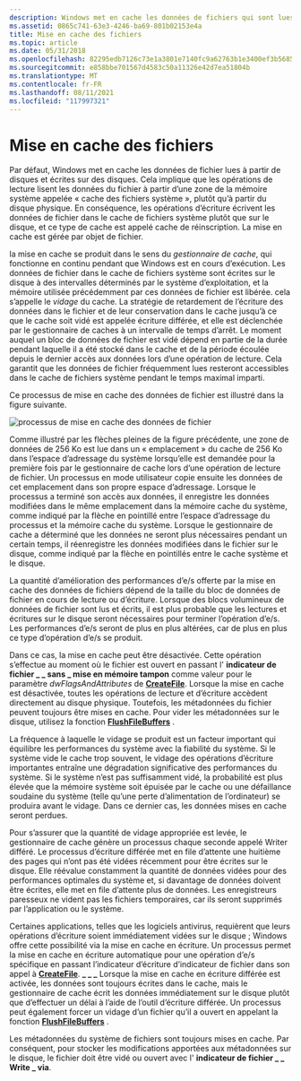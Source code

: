 ```yaml
---
description: Windows met en cache les données de fichiers qui sont lues à partir des disques et écrites sur les disques.
ms.assetid: 0865c741-63e3-4246-ba69-801b02153e4a
title: Mise en cache des fichiers
ms.topic: article
ms.date: 05/31/2018
ms.openlocfilehash: 82295edb7126c73e1a3801e7140fc9a62763b1e3400ef3b568571251b2f6cc40
ms.sourcegitcommit: e858bbe701567d4583c50a11326e42d7ea51804b
ms.translationtype: MT
ms.contentlocale: fr-FR
ms.lasthandoff: 08/11/2021
ms.locfileid: "117997321"
---
```

# <a name="file-caching"></a>Mise en cache des fichiers

Par défaut, Windows met en cache les données de fichier lues à partir de disques et écrites sur des disques. Cela implique que les opérations de lecture lisent les données du fichier à partir d’une zone de la mémoire système appelée « cache des fichiers système », plutôt qu’à partir du disque physique. En conséquence, les opérations d’écriture écrivent les données de fichier dans le cache de fichiers système plutôt que sur le disque, et ce type de cache est appelé cache de réinscription. La mise en cache est gérée par objet de fichier.

la mise en cache se produit dans le sens du *gestionnaire de cache*, qui fonctionne en continu pendant que Windows est en cours d’exécution. Les données de fichier dans le cache de fichiers système sont écrites sur le disque à des intervalles déterminés par le système d’exploitation, et la mémoire utilisée précédemment par ces données de fichier est libérée. cela s’appelle le *vidage* du cache. La stratégie de retardement de l’écriture des données dans le fichier et de leur conservation dans le cache jusqu’à ce que le cache soit vidé est appelée écriture différée, et elle est déclenchée par le gestionnaire de caches à un intervalle de temps d’arrêt. Le moment auquel un bloc de données de fichier est vidé dépend en partie de la durée pendant laquelle il a été stocké dans le cache et de la période écoulée depuis le dernier accès aux données lors d’une opération de lecture. Cela garantit que les données de fichier fréquemment lues resteront accessibles dans le cache de fichiers système pendant le temps maximal imparti.

Ce processus de mise en cache des données de fichier est illustré dans la figure suivante.

![processus de mise en cache des données de fichier](images/fig3.png)

Comme illustré par les flèches pleines de la figure précédente, une zone de données de 256 Ko est lue dans un « emplacement » du cache de 256 Ko dans l’espace d’adressage du système lorsqu’elle est demandée pour la première fois par le gestionnaire de cache lors d’une opération de lecture de fichier. Un processus en mode utilisateur copie ensuite les données de cet emplacement dans son propre espace d’adressage. Lorsque le processus a terminé son accès aux données, il enregistre les données modifiées dans le même emplacement dans la mémoire cache du système, comme indiqué par la flèche en pointillé entre l’espace d’adressage du processus et la mémoire cache du système. Lorsque le gestionnaire de cache a déterminé que les données ne seront plus nécessaires pendant un certain temps, il réenregistre les données modifiées dans le fichier sur le disque, comme indiqué par la flèche en pointillés entre le cache système et le disque.

La quantité d’amélioration des performances d’e/s offerte par la mise en cache des données de fichiers dépend de la taille du bloc de données de fichier en cours de lecture ou d’écriture. Lorsque des blocs volumineux de données de fichier sont lus et écrits, il est plus probable que les lectures et écritures sur le disque seront nécessaires pour terminer l’opération d’e/s. Les performances d’e/s seront de plus en plus altérées, car de plus en plus ce type d’opération d’e/s se produit.

Dans ce cas, la mise en cache peut être désactivée. Cette opération s’effectue au moment où le fichier est ouvert en passant l' **indicateur de fichier \_ \_ sans \_ mise en mémoire tampon** comme valeur pour le paramètre *dwFlagsAndAttributes* de [**CreateFile**](/windows/desktop/api/FileAPI/nf-fileapi-createfilea). Lorsque la mise en cache est désactivée, toutes les opérations de lecture et d’écriture accèdent directement au disque physique. Toutefois, les métadonnées du fichier peuvent toujours être mises en cache. Pour vider les métadonnées sur le disque, utilisez la fonction [**FlushFileBuffers**](/windows/desktop/api/FileAPI/nf-fileapi-flushfilebuffers) .

La fréquence à laquelle le vidage se produit est un facteur important qui équilibre les performances du système avec la fiabilité du système. Si le système vide le cache trop souvent, le vidage des opérations d’écriture importantes entraîne une dégradation significative des performances du système. Si le système n’est pas suffisamment vidé, la probabilité est plus élevée que la mémoire système soit épuisée par le cache ou une défaillance soudaine du système (telle qu’une perte d’alimentation de l’ordinateur) se produira avant le vidage. Dans ce dernier cas, les données mises en cache seront perdues.

Pour s’assurer que la quantité de vidage appropriée est levée, le gestionnaire de cache génère un processus chaque seconde appelé Writer différé. Le processus d’écriture différée met en file d’attente une huitième des pages qui n’ont pas été vidées récemment pour être écrites sur le disque. Elle réévalue constamment la quantité de données vidées pour des performances optimales du système et, si davantage de données doivent être écrites, elle met en file d’attente plus de données. Les enregistreurs paresseux ne vident pas les fichiers temporaires, car ils seront supprimés par l’application ou le système.

Certaines applications, telles que les logiciels antivirus, requièrent que leurs opérations d’écriture soient immédiatement vidées sur le disque ; Windows offre cette possibilité via la mise en cache en écriture. Un processus permet la mise en cache en écriture automatique pour une opération d’e/s spécifique en passant l’indicateur d’écriture d’indicateur de fichier dans son appel à [**CreateFile**](/windows/desktop/api/FileAPI/nf-fileapi-createfilea). **\_ \_ \_** Lorsque la mise en cache en écriture différée est activée, les données sont toujours écrites dans le cache, mais le gestionnaire de cache écrit les données immédiatement sur le disque plutôt que d’effectuer un délai à l’aide de l’outil d’écriture différée. Un processus peut également forcer un vidage d’un fichier qu’il a ouvert en appelant la fonction [**FlushFileBuffers**](/windows/desktop/api/FileAPI/nf-fileapi-flushfilebuffers) .

Les métadonnées du système de fichiers sont toujours mises en cache. Par conséquent, pour stocker les modifications apportées aux métadonnées sur le disque, le fichier doit être vidé ou ouvert avec l' **indicateur de fichier \_ \_ Write \_ via**.

 

 



